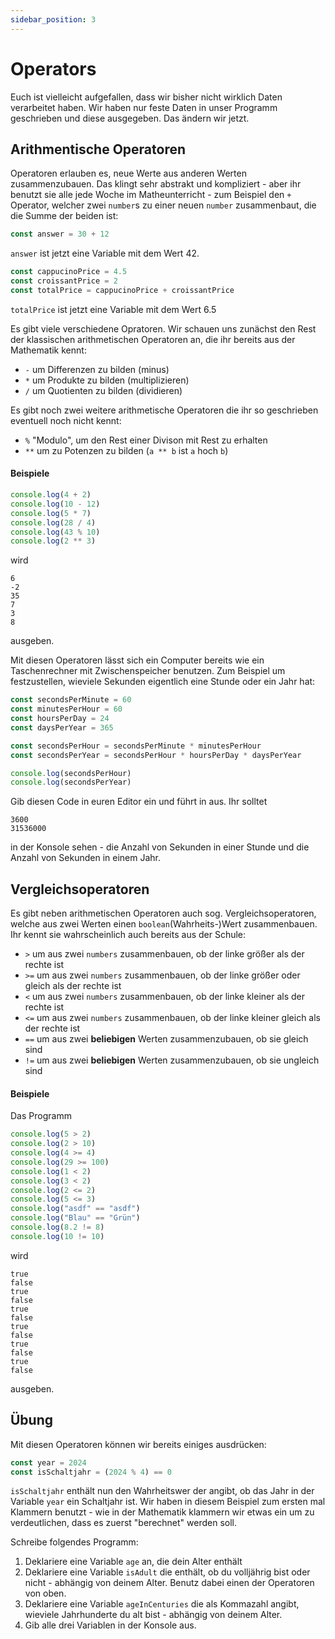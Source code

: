 ```yaml
---
sidebar_position: 3
---
```


# Operators

Euch ist vielleicht aufgefallen, dass wir bisher nicht wirklich Daten verarbeitet haben. Wir haben nur feste Daten in unser Programm geschrieben und diese ausgegeben. Das ändern wir jetzt.

## Arithmentische Operatoren

Operatoren erlauben es, neue Werte aus anderen Werten zusammenzubauen. Das klingt sehr abstrakt und kompliziert - aber ihr benutzt sie alle jede Woche im Matheunterricht - zum Beispiel den `+` Operator, welcher zwei `number`s zu einer neuen `number` zusammenbaut, die die Summe der beiden ist:

```js
const answer = 30 + 12
```

`answer` ist jetzt eine Variable mit dem Wert 42.

```js
const cappucinoPrice = 4.5
const croissantPrice = 2
const totalPrice = cappucinoPrice + croissantPrice
```

`totalPrice` ist jetzt eine Variable mit dem Wert 6.5

Es gibt viele verschiedene Opratoren. Wir schauen uns zunächst den Rest der klassischen arithmetischen Operatoren an, die ihr bereits aus der Mathematik kennt:

-   `-` um Differenzen zu bilden (minus)
-   `*` um Produkte zu bilden (multiplizieren)
-   `/` um Quotienten zu bilden (dividieren)

Es gibt noch zwei weitere arithmetische Operatoren die ihr so geschrieben eventuell noch nicht kennt:

-   `%` "Modulo", um den Rest einer Divison mit Rest zu erhalten
-   `**` um zu Potenzen zu bilden (`a ** b` ist `a` hoch `b`)

#### Beispiele

```js
console.log(4 + 2)
console.log(10 - 12)
console.log(5 * 7)
console.log(28 / 4)
console.log(43 % 10)
console.log(2 ** 3)
```

wird

```
6
-2
35
7
3
8
```

ausgeben.

Mit diesen Operatoren lässt sich ein Computer bereits wie ein Taschenrechner mit Zwischenspeicher benutzen. Zum Beispiel um festzustellen, wieviele Sekunden eigentlich eine Stunde oder ein Jahr hat:

```js
const secondsPerMinute = 60
const minutesPerHour = 60
const hoursPerDay = 24
const daysPerYear = 365

const secondsPerHour = secondsPerMinute * minutesPerHour
const secondsPerYear = secondsPerHour * hoursPerDay * daysPerYear

console.log(secondsPerHour)
console.log(secondsPerYear)
```

Gib diesen Code in euren Editor ein und führt in aus. Ihr solltet

```
3600
31536000
```

in der Konsole sehen - die Anzahl von Sekunden in einer Stunde und die Anzahl von Sekunden in einem Jahr.

## Vergleichsoperatoren

Es gibt neben arithmetischen Operatoren auch sog. Vergleichsoperatoren, welche aus zwei Werten einen `boolean`(Wahrheits-)Wert zusammenbauen. Ihr kennt sie wahrscheinlich auch bereits aus der Schule:

-   `>` um aus zwei `numbers` zusammenbauen, ob der linke größer als der rechte ist
-   `>=` um aus zwei `numbers` zusammenbauen, ob der linke größer oder gleich als der rechte ist
-   `<` um aus zwei `numbers` zusammenbauen, ob der linke kleiner als der rechte ist
-   `<=` um aus zwei `numbers` zusammenbauen, ob der linke kleiner gleich als der rechte ist
-   `==` um aus zwei **beliebigen** Werten zusammenzubauen, ob sie gleich sind
-   `!=` um aus zwei **beliebigen** Werten zusammenzubauen, ob sie ungleich sind

#### Beispiele

Das Programm

```js
console.log(5 > 2)
console.log(2 > 10)
console.log(4 >= 4)
console.log(29 >= 100)
console.log(1 < 2)
console.log(3 < 2)
console.log(2 <= 2)
console.log(5 <= 3)
console.log("asdf" == "asdf")
console.log("Blau" == "Grün")
console.log(8.2 != 8)
console.log(10 != 10)
```

wird

```
true
false
true
false
true
false
true
false
true
false
true
false
```

ausgeben.

## Übung

Mit diesen Operatoren können wir bereits einiges ausdrücken:

```js
const year = 2024
const isSchaltjahr = (2024 % 4) == 0
```

`isSchaltjahr` enthält nun den Wahrheitswer der angibt, ob das Jahr in der Variable `year` ein Schaltjahr ist. Wir haben in diesem Beispiel zum ersten mal Klammern benutzt - wie in der Mathematik klammern wir etwas ein um zu verdeutlichen, dass es zuerst "berechnet" werden soll.

Schreibe folgendes Programm:

1. Deklariere eine Variable `age` an, die dein Alter enthält
2. Deklariere eine Variable `isAdult` die enthält, ob du volljährig bist oder nicht - abhängig von deinem Alter. Benutz dabei einen der Operatoren von oben.
3. Deklariere eine Variable `ageInCenturies` die als Kommazahl angibt, wieviele Jahrhunderte du alt bist - abhängig von deinem Alter.
4. Gib alle drei Variablen in der Konsole aus.
